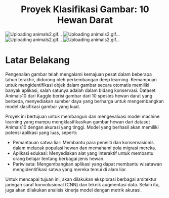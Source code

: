 # <center><strong>Proyek Klasifikasi Gambar: 10 Hewan Darat</strong></center>

![Uploading animals2.gif…]()
![Uploading animals2.gif…]()
![Uploading animals2.gif…]()
![Uploading animals2.gif…]()


# **Latar Belakang**

Pengenalan gambar telah mengalami kemajuan pesat dalam beberapa tahun terakhir, didorong oleh perkembangan deep learning. Kemampuan untuk mengidentifikasi objek dalam gambar secara otomatis memiliki banyak aplikasi, salah satunya adalah dalam bidang konservasi. Dataset Animals10 dari Kaggle berisi gambar dari 10 spesies hewan darat yang berbeda, menyediakan sumber daya yang berharga untuk mengembangkan model klasifikasi gambar yang kuat.

Proyek ini bertujuan untuk membangun dan mengevaluasi model machine learning yang mampu mengklasifikasikan gambar hewan dari dataset Animals10 dengan akurasi yang tinggi. Model yang berhasil akan memiliki potensi aplikasi yang luas, seperti:
- Pemantauan satwa liar: Membantu para peneliti dan konservasionis dalam melacak populasi hewan dan memahami pola migrasi mereka.
- Aplikasi edukasi: Menyediakan alat yang interaktif untuk membantu orang belajar tentang berbagai jenis hewan.
- Pariwisata: Mengembangkan aplikasi yang dapat membantu wisatawan mengidentifikasi satwa yang mereka temui di alam liar.
  
Untuk mencapai tujuan ini, akan dilakukan eksplorasi berbagai arsitektur jaringan saraf konvolusional (CNN) dan teknik augmentasi data. Selain itu, juga akan dilakukan analisis kinerja model dengan metrik akurasi.
